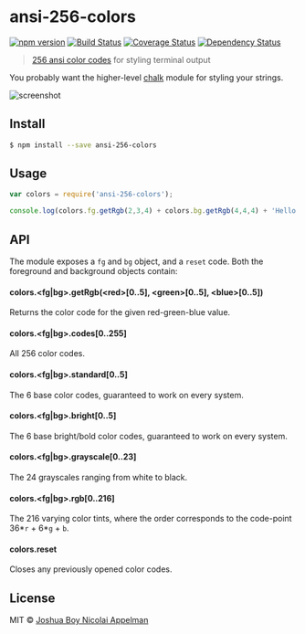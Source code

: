 # ansi-256-colors

[![npm version][npm-badge]][npm-url]
[![Build Status][travis-badge]][travis-url]
[![Coverage Status][coveralls-badge]][coveralls-url]
[![Dependency Status][david-badge]][david-url]

> [256 ansi color codes](https://en.wikipedia.org/wiki/ANSI_escape_code#Colors) for styling terminal output

You probably want the higher-level [chalk](https://github.com/sindresorhus/chalk) module for styling your strings.

![screenshot](https://i.imgur.com/Kilr0mC.png?1)


## Install

```sh
$ npm install --save ansi-256-colors
```

## Usage

```js
var colors = require('ansi-256-colors');

console.log(colors.fg.getRgb(2,3,4) + colors.bg.getRgb(4,4,4) + 'Hello world!' + colors.reset);
```

## API

The module exposes a `fg` and `bg` object, and a `reset` code. Both the foreground and background objects contain:

#### colors.\<fg|bg\>.getRgb(\<red\>[0..5], \<green\>[0..5], \<blue\>[0..5])

Returns the color code for the given red-green-blue value.

#### colors.\<fg|bg\>.codes[0..255]

All 256 color codes.

#### colors.\<fg|bg\>.standard[0..5]

The 6 base color codes, guaranteed to work on every system.

#### colors.\<fg|bg\>.bright[0..5]

The 6 base bright/bold color codes, guaranteed to work on every system.

#### colors.\<fg|bg\>.grayscale[0..23]

The 24 grayscales ranging from white to black.

#### colors.\<fg|bg\>.rgb[0..216]

The 216 varying color tints, where the order corresponds to the code-point 36\*`r` + 6\*`g` + `b`.

#### colors.reset

Closes any previously opened color codes.

## License

MIT © [Joshua Boy Nicolai Appelman](http://jbnicolai.com)

[npm-badge]: https://badge.fury.io/js/ansi-256-colors.svg
[npm-url]: https://badge.fury.io/js/ansi-256-colors
[travis-badge]: https://api.travis-ci.org/jbnicolai/ansi-256-colors.svg
[travis-url]: https://travis-ci.org/jbnicolai/ansi-256-colors
[coveralls-badge]: https://coveralls.io/repos/jbnicolai/ansi-256-colors/badge.svg?branch=master&service=github
[coveralls-url]: https://coveralls.io/github/jbnicolai/ansi-256-colors?branch=master
[david-badge]: https://david-dm.org/jbnicolai/ansi-256-colors.svg
[david-url]: https://david-dm.org/jbnicolai/ansi-256-colors
